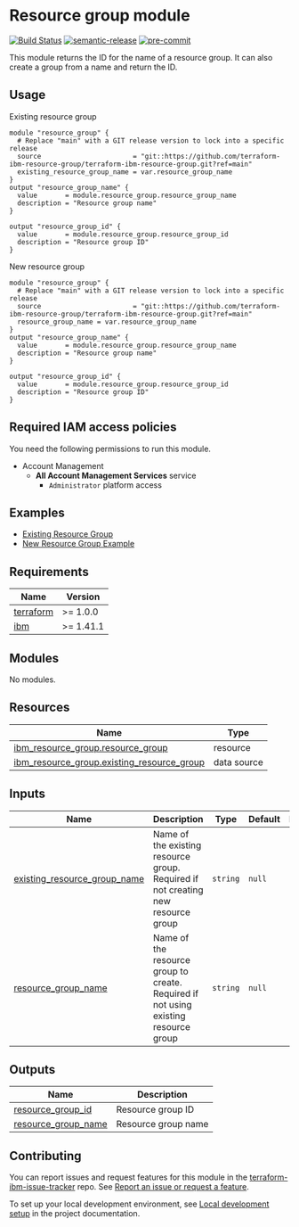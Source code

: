 <!-- Update the title to match the module name -->
# Resource group module

<!-- UPDATE BADGE: Update the link for the badge below-->
[![Build Status](https://github.com/terraform-ibm-modules/terraform-ibm-module-template/actions/workflows/ci.yml/badge.svg)](https://github.com/terraform-ibm-modules/terraform-ibm-module-template/actions/workflows/ci.yml)
[![semantic-release](https://img.shields.io/badge/%20%20%F0%9F%93%A6%F0%9F%9A%80-semantic--release-e10079.svg)](https://github.com/semantic-release/semantic-release)
[![pre-commit](https://img.shields.io/badge/pre--commit-enabled-brightgreen?logo=pre-commit&logoColor=white)](https://github.com/pre-commit/pre-commit)

This module returns the ID for the name of a resource group. It can also create a group from a name and return the ID.

## Usage
<!-- Add sample usage of the module itself in the code block below -->
Existing resource group
```hcl
module "resource_group" {
  # Replace "main" with a GIT release version to lock into a specific release
  source                       = "git::https://github.com/terraform-ibm-resource-group/terraform-ibm-resource-group.git?ref=main"
  existing_resource_group_name = var.resource_group_name
}
output "resource_group_name" {
  value       = module.resource_group.resource_group_name
  description = "Resource group name"
}

output "resource_group_id" {
  value       = module.resource_group.resource_group_id
  description = "Resource group ID"
}

```

New resource group
```hcl
module "resource_group" {
  # Replace "main" with a GIT release version to lock into a specific release
  source                       = "git::https://github.com/terraform-ibm-resource-group/terraform-ibm-resource-group.git?ref=main"
  resource_group_name = var.resource_group_name
}
output "resource_group_name" {
  value       = module.resource_group.resource_group_name
  description = "Resource group name"
}

output "resource_group_id" {
  value       = module.resource_group.resource_group_id
  description = "Resource group ID"
}
```

## Required IAM access policies
You need the following permissions to run this module.

- Account Management
  - **All Account Management Services** service
      - `Administrator` platform access

<!-- BEGIN EXAMPLES HOOK -->
## Examples

- [ Existing Resource Group](examples/existing-resource-group)
- [ New Resource Group Example](examples/new-resource-group)
<!-- END EXAMPLES HOOK -->

<!-- BEGINNING OF PRE-COMMIT-TERRAFORM DOCS HOOK -->
## Requirements

| Name | Version |
|------|---------|
| <a name="requirement_terraform"></a> [terraform](#requirement\_terraform) | >= 1.0.0 |
| <a name="requirement_ibm"></a> [ibm](#requirement\_ibm) | >= 1.41.1 |

## Modules

No modules.

## Resources

| Name | Type |
|------|------|
| [ibm_resource_group.resource_group](https://registry.terraform.io/providers/IBM-Cloud/ibm/latest/docs/resources/resource_group) | resource |
| [ibm_resource_group.existing_resource_group](https://registry.terraform.io/providers/IBM-Cloud/ibm/latest/docs/data-sources/resource_group) | data source |

## Inputs

| Name | Description | Type | Default | Required |
|------|-------------|------|---------|:--------:|
| <a name="input_existing_resource_group_name"></a> [existing\_resource\_group\_name](#input\_existing\_resource\_group\_name) | Name of the existing resource group.  Required if not creating new resource group | `string` | `null` | no |
| <a name="input_resource_group_name"></a> [resource\_group\_name](#input\_resource\_group\_name) | Name of the resource group to create. Required if not using existing resource group | `string` | `null` | no |

## Outputs

| Name | Description |
|------|-------------|
| <a name="output_resource_group_id"></a> [resource\_group\_id](#output\_resource\_group\_id) | Resource group ID |
| <a name="output_resource_group_name"></a> [resource\_group\_name](#output\_resource\_group\_name) | Resource group name |
<!-- END OF PRE-COMMIT-TERRAFORM DOCS HOOK -->

## Contributing

You can report issues and request features for this module in the [terraform-ibm-issue-tracker](https://github.com/terraform-ibm-modules/terraform-ibm-issue-tracker/issues) repo. See [Report an issue or request a feature](https://github.com/terraform-ibm-modules/.github/blob/main/.github/SUPPORT.md).

To set up your local development environment, see [Local development setup](https://terraform-ibm-modules.github.io/documentation/#/local-dev-setup) in the project documentation.
